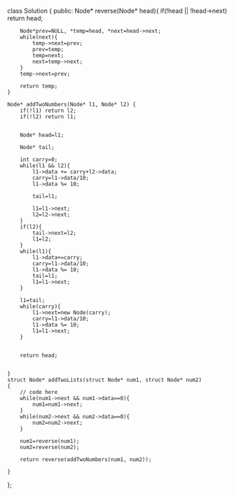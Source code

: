 class Solution
{
    public:
    Node* reverse(Node* head){
        if(!head || !head->next) return head;

        Node*prev=NULL, *temp=head, *next=head->next;
        while(next){
            temp->next=prev;
            prev=temp;
            temp=next;
            next=temp->next;
        }
        temp->next=prev;

        return temp;
    }

    Node* addTwoNumbers(Node* l1, Node* l2) {
        if(!l1) return l2;
        if(!l2) return l1;


        Node* head=l1;

        Node* tail;

        int carry=0;
        while(l1 && l2){
            l1->data += carry+l2->data;
            carry=l1->data/10;
            l1->data %= 10;

            tail=l1;

            l1=l1->next;
            l2=l2->next;
        }
        if(l2){
            tail->next=l2;
            l1=l2;
        }
        while(l1){
            l1->data+=carry;
            carry=l1->data/10;
            l1->data %= 10;
            tail=l1;
            l1=l1->next;
        }

        l1=tail;
        while(carry){
            l1->next=new Node(carry);
            carry=l1->data/10;
            l1->data %= 10;
            l1=l1->next;
        }


        return head;
        
        
    }
    struct Node* addTwoLists(struct Node* num1, struct Node* num2)
    {
        // code here
        while(num1->next && num1->data==0){
            num1=num1->next;
        }
        while(num2->next && num2->data==0){
            num2=num2->next;
        }
        
        num1=reverse(num1);
        num2=reverse(num2);
        
        return reverse(addTwoNumbers(num1, num2));
        
    }
};
